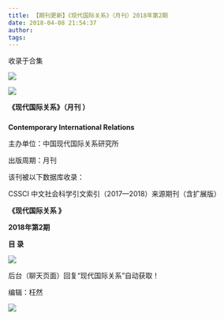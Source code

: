 ```yaml
---
title: 【期刊更新】《现代国际关系》（月刊）2018年第2期
date: 2018-04-08 21:54:37
author: 
tags: 
---
```



收录于合集

![](/images/3773/2.gif)

  

  

![](/images/3773/3.jpeg)

**《现代国际关系》（月刊 ）**

###

###

###

 **Contemporary International Relations**

主办单位：中国现代国际关系研究所

出版周期：月刊

该刊被以下数据库收录：

CSSCI 中文社会科学引文索引（2017—2018）来源期刊（含扩展版）

 **《现代国际关系 》**

 **2018年第2期**

 **目 录**

 **![](/images/3773/4.png)**

后台（聊天页面）回复“现代国际关系”自动获取！

编辑：枉然

![](/images/3773/5.gif)

  

